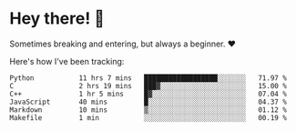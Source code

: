 # Hey there! 👋
Sometimes breaking and entering, but always a beginner. ❤️

Here's how I've been tracking:
<!--START_SECTION:waka-->

```text
Python           11 hrs 7 mins   ██████████████████░░░░░░░   71.97 %
C                2 hrs 19 mins   ███▓░░░░░░░░░░░░░░░░░░░░░   15.00 %
C++              1 hr 5 mins     █▓░░░░░░░░░░░░░░░░░░░░░░░   07.04 %
JavaScript       40 mins         █░░░░░░░░░░░░░░░░░░░░░░░░   04.37 %
Markdown         10 mins         ▒░░░░░░░░░░░░░░░░░░░░░░░░   01.12 %
Makefile         1 min           ░░░░░░░░░░░░░░░░░░░░░░░░░   00.19 %
```

<!--END_SECTION:waka-->

